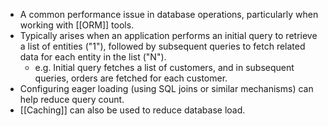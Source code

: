 - A common performance issue in database operations, particularly when working with [[ORM]] tools.
- Typically arises when an application performs an initial query to retrieve a list of entities ("1"), followed by subsequent queries to fetch related data for each entity in the list ("N").
    - e.g. Initial query fetches a list of customers, and in subsequent queries, orders are fetched for each customer.
- Configuring eager loading (using SQL joins or similar mechanisms) can help reduce query count.
- [[Caching]] can also be used to reduce database load.